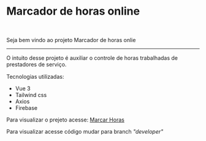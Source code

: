  <h1>
            Marcador de horas online
        </h1>
        <br/>
        <div>
            <p>Seja bem vindo ao projeto Marcador de horas onlie</p>
        </div>
        <hr>
        <div>
            <p style="margin: 15px 0">
                O intuito desse projeto é auxiliar o controle de horas trabalhadas de prestadores de serviço.
            </p>
            <p>
                Tecnologias utilizadas:
                <ul>
                    <li>Vue 3</li>
                    <li>Tailwind css</li>
                    <li>Axios</li>
                    <li>Firebase</li>
                </ul>
            </p>
            Para visualizar o prejeto acesse: 
            <a  
                href="https://lucasleitche.github.io/marca-horas/" 
                target="_blank"
                style="margin: 15px 0"
            >
                Marcar Horas
            </a>
            <p>
                Para visualizar acesse código mudar para branch <i> "developer" </i>
            </p>
        </div>
